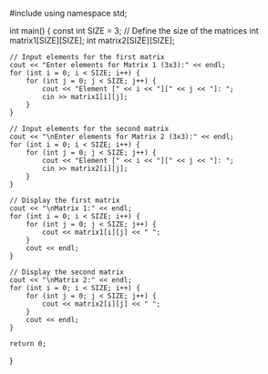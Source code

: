 #include <iostream>
using namespace std;

int main() {
    const int SIZE = 3; // Define the size of the matrices
    int matrix1[SIZE][SIZE];
    int matrix2[SIZE][SIZE];

    // Input elements for the first matrix
    cout << "Enter elements for Matrix 1 (3x3):" << endl;
    for (int i = 0; i < SIZE; i++) {
        for (int j = 0; j < SIZE; j++) {
            cout << "Element [" << i << "][" << j << "]: ";
            cin >> matrix1[i][j];
        }
    }

    // Input elements for the second matrix
    cout << "\nEnter elements for Matrix 2 (3x3):" << endl;
    for (int i = 0; i < SIZE; i++) {
        for (int j = 0; j < SIZE; j++) {
            cout << "Element [" << i << "][" << j << "]: ";
            cin >> matrix2[i][j];
        }
    }

    // Display the first matrix
    cout << "\nMatrix 1:" << endl;
    for (int i = 0; i < SIZE; i++) {
        for (int j = 0; j < SIZE; j++) {
            cout << matrix1[i][j] << " ";
        }
        cout << endl;
    }

    // Display the second matrix
    cout << "\nMatrix 2:" << endl;
    for (int i = 0; i < SIZE; i++) {
        for (int j = 0; j < SIZE; j++) {
            cout << matrix2[i][j] << " ";
        }
        cout << endl;
    }

    return 0;
}
